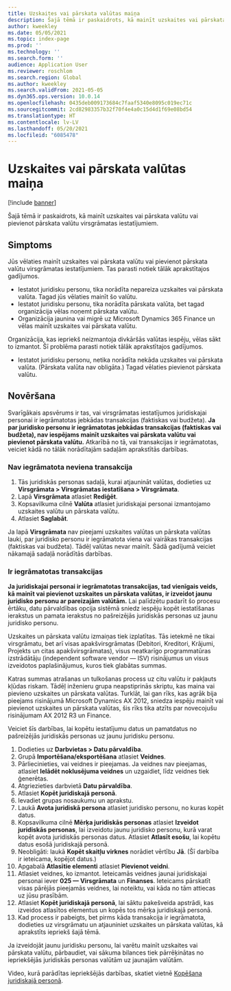 ```yaml
---
title: Uzskaites vai pārskata valūtas maiņa
description: Šajā tēmā ir paskaidrots, kā mainīt uzskaites vai pārskata valūtu vai pievienot pārskata valūtu virsgrāmatas iestatījumiem.
author: kweekley
ms.date: 05/05/2021
ms.topic: index-page
ms.prod: ''
ms.technology: ''
ms.search.form: ''
audience: Application User
ms.reviewer: roschlom
ms.search.region: Global
ms.author: kweekley
ms.search.validFrom: 2021-05-05
ms.dyn365.ops.version: 10.0.14
ms.openlocfilehash: 0435deb009173684c7faaf5340e8095c019ec71c
ms.sourcegitcommit: 2cd82983357b32f70f4e4a0c15d4d1f69e08bd54
ms.translationtype: HT
ms.contentlocale: lv-LV
ms.lasthandoff: 05/20/2021
ms.locfileid: "6085478"
---
```

# <a name="change-the-accounting-or-reporting-currency"></a>Uzskaites vai pārskata valūtas maiņa

[!include [banner](../includes/banner.md)]

Šajā tēmā ir paskaidrots, kā mainīt uzskaites vai pārskata valūtu vai pievienot pārskata valūtu virsgrāmatas iestatījumiem.

## <a name="symptom"></a>Simptoms

Jūs vēlaties mainīt uzskaites vai pārskata valūtu vai pievienot pārskata valūtu virsgrāmatas iestatījumiem. Tas parasti notiek tālāk aprakstītajos gadījumos.

- Iestatot juridisku personu, tika norādīta nepareiza uzskaites vai pārskata valūta. Tagad jūs vēlaties mainīt šo valūtu.
- Iestatot juridisku personu, tika norādīta pārskata valūta, bet tagad organizācija vēlas noņemt pārskata valūtu.
- Organizācija jaunina vai migrē uz Microsoft Dynamics 365 Finance un vēlas mainīt uzskaites vai pārskata valūtu.

Organizācija, kas iepriekš neizmantoja divkāršās valūtas iespēju, vēlas sākt to izmantot. Šī problēma parasti notiek tālāk aprakstītajos gadījumos.

- Iestatot juridisku personu, netika norādīta nekāda uzskaites vai pārskata valūta. (Pārskata valūta nav obligāta.) Tagad vēlaties pievienot pārskata valūtu.

## <a name="resolution"></a>Novēršana

Svarīgākais apsvērums ir tas, vai virsgrāmatas iestatījumos juridiskajai personai ir iegrāmatotas jebkādas transakcijas (faktiskas vai budžeta). **Ja par juridisko personu ir iegrāmatotas jebkādas transakcijas (faktiskas vai budžeta), nav iespējams mainīt uzskaites vai pārskata valūtu vai pievienot pārskata valūtu.** Atkarībā no tā, vai transakcijas ir iegrāmatotas, veiciet kādā no tālāk norādītajām sadaļām aprakstītās darbības.

### <a name="no-transactions-have-been-posted"></a>Nav iegrāmatota neviena transakcija

1. Tās juridiskās personas sadaļā, kurai atjaunināt valūtas, dodieties uz **Virsgrāmata \> Virsgrāmatas iestatīšana \> Virsgrāmata**.
2. Lapā **Virsgrāmata** atlasiet **Rediģēt**.
3. Kopsavilkuma cilnē **Valūta** atlasiet juridiskajai personai izmantojamo uzskaites valūtu un pārskata valūtu.
4. Atlasiet **Saglabāt**.

Ja lapā **Virsgrāmata** nav pieejami uzskaites valūtas un pārskata valūtas lauki, par juridisko personu ir iegrāmatota viena vai vairākas transakcijas (faktiskas vai budžeta). Tādēļ valūtas nevar mainīt. Šādā gadījumā veiciet nākamajā sadaļā norādītās darbības.

### <a name="transactions-have-been-posted"></a>Ir iegrāmatotas transakcijas

**Ja juridiskajai personai ir iegrāmatotas transakcijas, tad vienīgais veids, kā mainīt vai pievienot uzskaites un pārskata valūtas, ir izveidot jaunu juridisko personu ar pareizajām valūtām.** Lai palīdzētu padarīt šo procesu ērtāku, datu pārvaldības opcija sistēmā sniedz iespēju kopēt iestatīšanas ierakstus un pamata ierakstus no pašreizējās juridiskās personas uz jaunu juridisko personu.

Uzskaites un pārskata valūtu izmaiņas tiek izplatītas. Tās ietekmē ne tikai virsgrāmatu, bet arī visas apakšvirsgrāmatas (Debitori, Kreditori, Krājumi, Projekts un citas apakšvirsgrāmatas), visus neatkarīgo programmatūras izstrādātāju (independent software vendor — ISV) risinājumus un visus izveidotos paplašinājumus, kuros tiek glabātas summas.

Katras summas atrašanas un tulkošanas process uz citu valūtu ir pakļauts kļūdas riskam. Tādēļ inženieru grupa neapstiprinās skriptu, kas maina vai pievieno uzskaites un pārskata valūtas. Turklāt, lai gan rīks, kas agrāk bija pieejams risinājumā Microsoft Dynamics AX 2012, sniedza iespēju mainīt vai pievienot uzskaites un pārskata valūtas, šis rīks tika atzīts par novecojušu risinājumam AX 2012 R3 un Finance.

Veiciet šīs darbības, lai kopētu iestatījumu datus un pamatdatus no pašreizējās juridiskās personas uz jaunu juridisku personu.

1. Dodieties uz **Darbvietas \> Datu pārvaldība**.
2. Grupā **Importēšana/eksportēšana** atlasiet **Veidnes**.
3. Pārliecinieties, vai veidnes ir pieejamas. Ja veidnes nav pieejamas, atlasiet **Ielādēt noklusējuma veidnes** un uzgaidiet, līdz veidnes tiek ģenerētas.
4. Atgriezieties darbvietā **Datu pārvaldība**.
5. Atlasiet **Kopēt juridiskajā personā**.
6. Ievadiet grupas nosaukumu un aprakstu.
7. Laukā **Avota juridiskā persona** atlasiet juridisko personu, no kuras kopēt datus.
8. Kopsavilkuma cilnē **Mērķa juridiskās personas** atlasiet **Izveidot juridiskās personas**, lai izveidotu jaunu juridisko personu, kurā varat kopēt avota juridiskās personas datus. Atlasiet **Atlasīt esošu**, lai kopētu datus esošā juridiskajā personā.
9. Neobligāti: laukā **Kopēt skaitļu virknes** norādiet vērtību **Jā**. (Šī darbība ir ieteicama, kopējot datus.)
10. Apgabalā **Atlasītie elementi** atlasiet **Pievienot veidni**.
11. Atlasiet veidnes, ko izmantot. Ieteicamās veidnes jaunai juridiskajai personai iever **025 — Virsgrāmata** un **Finanses**. Ieteicams pārskatīt visas pārējās pieejamās veidnes, lai noteiktu, vai kāda no tām attiecas uz jūsu prasībām.
12. Atlasiet **Kopēt juridiskajā personā**, lai sāktu pakešveida apstrādi, kas izveidos atlasītos elementus un kopēs tos mērķa juridiskajā personā.
13. Kad process ir pabeigts, bet pirms kāda transakcija ir iegrāmatota, dodieties uz virsgrāmatu un atjauniniet uzskaites un pārskata valūtas, kā aprakstīts iepriekš šajā tēmā.

Ja izveidojāt jaunu juridisku personu, lai varētu mainīt uzskaites vai pārskata valūtu, pārbaudiet, vai sākuma bilances tiek pārrēķinātas no iepriekšējās juridiskās personas valūtām uz jaunajām valūtām.

Video, kurā parādītas iepriekšējās darbības, skatiet vietnē [Kopēšana juridiskajā personā](https://community.dynamics.com/365/b/techtalks/posts/copy-into-legal-entity-october-24-2017).
